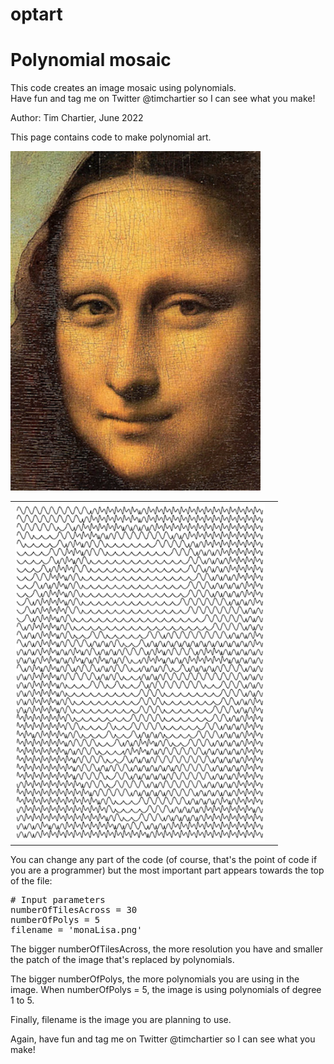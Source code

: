 # optart

# Polynomial mosaic 

This code creates an image mosaic using polynomials.  
Have fun and tag me on Twitter @timchartier so I can see what you make! 

Author: Tim Chartier, June 2022

This page contains code to make polynomial art.  

<table>
<tr><img src="/monalisa.png" width=400>
<td><img src="/monalisaPoly.png" width=400>
<td>
</tr>
</table>

You can change any part of  the code (of course, that's the point 
of code if you are a programmer) but the most important part 
appears towards the top of the file: 

<pre>
# Input parameters 
numberOfTilesAcross = 30
numberOfPolys = 5
filename = 'monaLisa.png'
</pre>

The bigger <c>numberOfTilesAcross</c>, the more resolution you have and smaller the patch of the image that's replaced by polynomials. 

The bigger <c>numberOfPolys</c>, the more polynomials you are using in the image.  When numberOfPolys = 5, the image is using polynomials of degree 1 to 5. 

Finally, <c>filename</c> is the image you are planning to use. 

Again, have fun and tag me on Twitter @timchartier so I can see what you make! 
